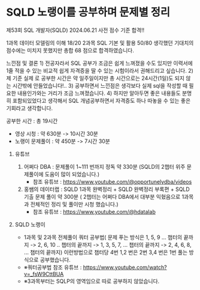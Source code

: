 # SQLD 노랭이를 공부하며 문제별 정리

제53회 SQL 개발자(SQLD)	2024.06.21 사전 점수 기준 합격!!	

1과목 데이터 모델링의 이해 18/20 
2과목 SQL 기본 및 활용 50/80
생각했던 기대치의 점수에는 미치지 못했지만 총합 68 점으로 합격하였습니다.

느낀점 및 결론 
    1) 전공자라서 SQL 공부가 조금은 쉽게 느껴졌을 수도 있지만 이력서에 1줄 적을 수 있는 비교적 쉽게 자격증을 딸 수 있는 시험이라서 권해드리고 싶습니다. 
    2) 제 기준 실제 로 공부한 시간은 약 일주일이지만 총 시간으로는 24시간(1일)도 되지 않는 시간밖에 안들었습니다!.. 
    3) 공부하면서 느낀점은 생각보다 실제 sql을 작성할 때 필요한 내용인가와는 거리가 조금 느껴졌습니다.
    4) 하지만 알아두면 좋은 내용들도 분명히 포함되있었다고 생각해서 SQL 개념공부하면서 자격증도 하나 따놓을 수 있는 좋은 기회라고 생각합니다.
    

공부한 시간 : 총 19시간
 - 영상 시청 : 약 630분 -> 10시간 30분
 - 노랭이 문제풀이 : 약 450분 -> 7시간 30분

1. 유튜브
   1) 어쩌다 DBA : 문제풀이 1~111 번까지 정독 약 330분 (SQLD의 2챕터 위주 문제풀이에 도움이 많이 되었습니다.)
      - 참조 유튜브 : https://www.youtube.com/@opportunelydba/videos
   3) 홍쌤의 데이터랩 : SQLD 1과목 완벽정리 + SQLD 완벽정리 부록편 + SQLD 기출 문제 풀이 약 300분 ( 2챕터는 어쩌다 DBA에서 대부분 익혔음으로 1과목과 전체적인 정리 및 풀이만 시청 했습니다.)
      - 참조 유튜브 : https://www.youtube.com/@hdatalab
  
2. SQLD 노랭이
   - 1과목 및 2과목 전체풀이 쿼터 공부법( 문제 푸는 방식은 1, 5, 9 ... 챕터의 끝까지 -> 2, 6, 10 .. 챕터의 끝까지 -> 1, 3, 5, 7, ... 챕터의 끝까지 -> 2, 4, 6, 8, ... 챕터의 끝까지) 이런방법으로 챕터당 4번 1,2 번은 2번 3,4 번은 1번 풀는 방식으로 공부했습니다.
   - ※쿼터공부법 참조 유튜브 : https://www.youtube.com/watch?v=_fsW9CttBUA
   - ※3과목부터는 SQLP의 영역임으로 따로 공부하지 않았습니다.
